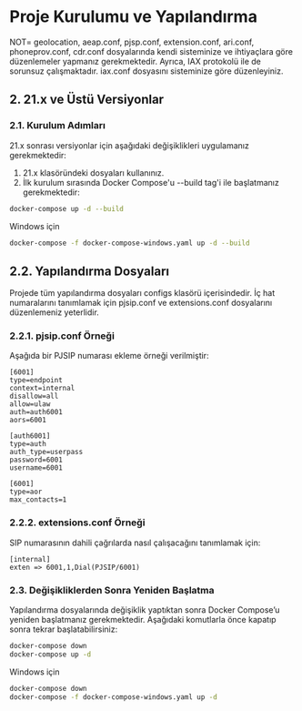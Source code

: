 # Proje Kurulumu ve Yapılandırma
NOT= geolocation, aeap.conf, pjsp.conf, extension.conf, ari.conf, phoneprov.conf, cdr.conf dosyalarında kendi sisteminize ve ihtiyaçlara göre düzenlemeler yapmanız gerekmektedir.
Ayrıca, IAX protokolü ile de sorunsuz çalışmaktadır. iax.conf dosyasını sisteminize göre düzenleyiniz.

## 2. 21.x ve Üstü Versiyonlar
### 2.1. Kurulum Adımları
21.x sonrası versiyonlar için aşağıdaki değişiklikleri uygulamanız gerekmektedir:


1. 21.x klasöründeki dosyaları kullanınız.
2. İlk kurulum sırasında Docker Compose'u --build tag'i ile başlatmanız gerekmektedir:

```bash
docker-compose up -d --build
```

Windows için

```bash
docker-compose -f docker-compose-windows.yaml up -d --build
```


## 2.2. Yapılandırma Dosyaları
Projede tüm yapılandırma dosyaları configs klasörü içerisindedir. İç hat numaralarını tanımlamak için pjsip.conf ve extensions.conf dosyalarını düzenlemeniz yeterlidir.

### 2.2.1. pjsip.conf Örneği
Aşağıda bir PJSIP numarası ekleme örneği verilmiştir:

```
[6001]
type=endpoint
context=internal
disallow=all
allow=ulaw
auth=auth6001
aors=6001

[auth6001]
type=auth
auth_type=userpass
password=6001
username=6001

[6001]
type=aor
max_contacts=1
```

### 2.2.2. extensions.conf Örneği
SIP numarasının dahili çağrılarda nasıl çalışacağını tanımlamak için:

```
[internal]
exten => 6001,1,Dial(PJSIP/6001)
```

### 2.3. Değişikliklerden Sonra Yeniden Başlatma
Yapılandırma dosyalarında değişiklik yaptıktan sonra Docker Compose’u yeniden başlatmanız gerekmektedir. Aşağıdaki komutlarla önce kapatıp sonra tekrar başlatabilirsiniz:

```bash
docker-compose down
docker-compose up -d
```
Windows için

```bash
docker-compose down
docker-compose -f docker-compose-windows.yaml up -d
```
